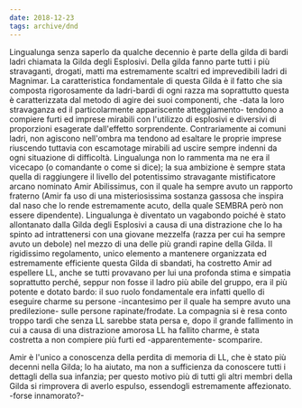 ```yaml
---
date: 2018-12-23
tags: archive/dnd
---
```

Lingualunga senza saperlo da qualche decennio è parte della gilda di bardi ladri chiamata la Gilda degli Esplosivi. Della gilda fanno parte tutti i più stravaganti, drogati, matti ma estremamente scaltri ed imprevedibili ladri di Magnimar. La caratteristica fondamentale di questa Gilda è il fatto che sia composta rigorosamente da ladri-bardi di ogni razza ma soprattutto questa è caratterizzata dal metodo di agire dei suoi componenti, che -data la loro stravaganza ed il particolarmente appariscente atteggiamento- tendono a compiere furti ed imprese mirabili con l'utilizzo di esplosivi e diversivi di proporzioni esagerate dall'effetto sorprendente. Contrariamente ai comuni ladri, non agiscono nell'ombra ma tendono ad esaltare le proprie imprese riuscendo tuttavia con escamotage mirabili ad uscire sempre indenni da ogni situazione di difficoltà. Lingualunga non lo rammenta ma ne era il vicecapo (o comandante o come si dice); la sua ambizione è sempre stata quella di raggiungere il livello del potentissimo stravagante mistificatore arcano nominato Amir Abilissimus, con il quale ha sempre avuto un rapporto fraterno (Amir fa uso di una misteriosissima sostanza gassosa che inspira dal naso che lo rende estremamente acuto, della quale SEMBRA però non essere dipendente). Lingualunga è diventato un vagabondo poiché è stato allontanato dalla Gilda degli Esplosivi a causa di una distrazione che lo ha spinto ad intrattenersi con una giovane mezzelfa (razza per cui ha sempre avuto un debole) nel mezzo di una delle più grandi rapine della Gilda. Il rigidissimo regolamento, unico elemento a mantenere organizzata ed estremamente efficiente questa Gilda di sbandati, ha costretto Amir ad espellere LL, anche se tutti provavano per lui una profonda stima e simpatia soprattutto perché, seppur non fosse il ladro più abile del gruppo, era il più potente e dotato bardo: il suo ruolo fondamentale era infatti quello di eseguire charme su persone -incantesimo per il quale ha sempre avuto una predilezione- sulle persone rapinate/frodate. La compagnia si è resa conto troppo tardi che senza LL sarebbe stata persa e, dopo il grande fallimento in cui a causa di una distrazione amorosa LL ha fallito charme, è stata costretta a non compiere più furti ed -apparentemente- scomparire.

Amir è l'unico a conoscenza della perdita di memoria di LL, che è stato più decenni nella Gilda; lo ha aiutato, ma non a sufficienza da conoscere tutti i dettagli della sua infanzia; per questo motivo più di tutti gli altri membri della Gilda si rimprovera di averlo espulso, essendogli estremamente affezionato. -forse innamorato?-